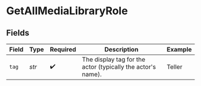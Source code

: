 # GetAllMediaLibraryRole


## Fields

| Field                                                       | Type                                                        | Required                                                    | Description                                                 | Example                                                     |
| ----------------------------------------------------------- | ----------------------------------------------------------- | ----------------------------------------------------------- | ----------------------------------------------------------- | ----------------------------------------------------------- |
| `tag`                                                       | *str*                                                       | :heavy_check_mark:                                          | The display tag for the actor (typically the actor's name). | Teller                                                      |